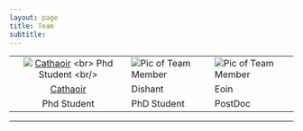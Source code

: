 ```yaml
---
layout: page
title: Team
subtitle: 
---
```



|  |  |  |
|:---:|---|---|
| [<img class='imgteam' src="/assets/img/hello_world.jpeg">](https://www.google.com/) [Cathaoir]([https://www.google.com/](https://www.google.com/)) <br>  Phd Student <br/>  | ![Pic of Team Member](/assets/img/thumb.png)  | ![Pic of Team Member](/assets/img/path.jpg)  |
| [Cathaoir](https://www.google.com/search?q=chair+in+irish+&rlz=1C1DIMC_enIE979IE979&ei=_WbFYv6MK8ylgAbFu4joBA&ved=0ahUKEwi-_5L2ieT4AhXMEsAKHcUdAk0Q4dUDCA4&uact=5&oq=chair+in+irish+&gs_lcp=Cgdnd3Mtd2l6EAMyBQgAEIAEMgYIABAeEBYyBggAEB4QFjIGCAAQHhAWOgoIABBHELADEMkDOgcIABBHELADSgQIQRgASgQIRhgAUP8DWP8DYLYFaAFwAXgAgAFFiAFFkgEBMZgBAKABAcgBCMABAQ&sclient=gws-wiz)  | Dishant | Eoin |
| Phd Student | PhD Student | PostDoc |

--------------------------


